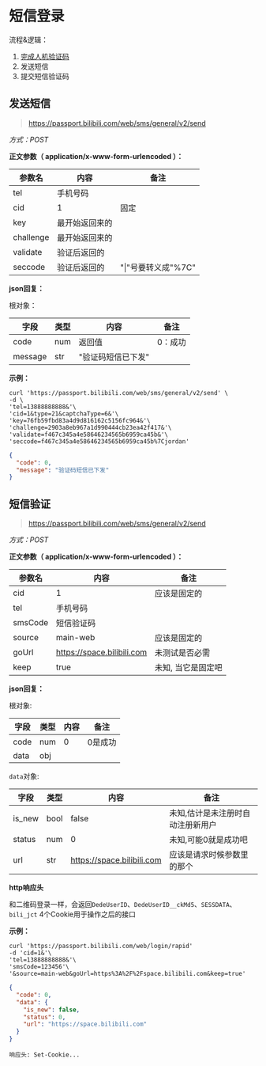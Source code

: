 # 短信登录

流程&逻辑：

1. [完成人机验证码](readme.md)
2. 发送短信
3. 提交短信验证码


## 发送短信

> https://passport.bilibili.com/web/sms/general/v2/send

*方式：POST*

**正文参数（ application/x-www-form-urlencoded ）：**

| 参数名 | 内容 | 备注 |
| --- | --- | --- |
| tel | 手机号码 | |
| cid | 1 | 固定 | 
| key | 最开始返回来的 | |
| challenge | 最开始返回来的 | |
| validate | 验证后返回的 | |
| seccode | 验证后返回的 | "\|"号要转义成"%7C" |


**json回复：**

根对象：

| 字段   | 类型 | 内容     | 备注         |
| ------ | ---- | -------- | --------- |
| code | num | 返回值 | 0：成功 |
| message | str | "验证码短信已下发" | |

**示例：**

```shell
curl 'https://passport.bilibili.com/web/sms/general/v2/send' \
-d \
'tel=13888888888&'\
'cid=1&type=21&captchaType=6&'\
'key=76fb59fbd83a4d9d816162c5156fc964&'\
'challenge=2903a8eb967a1d990444cb23ea42f417&'\
'validate=f467c345a4e58646234565b6959ca45b&'\
'seccode=f467c345a4e58646234565b6959ca45b%7Cjordan'
```
```json
{
  "code": 0,
  "message": "验证码短信已下发"
}
```


## 短信验证

> https://passport.bilibili.com/web/sms/general/v2/send

*方式：POST*

**正文参数（ application/x-www-form-urlencoded ）：**

| 参数名 | 内容 | 备注 |
| --- | --- | --- |
| cid | 1 | 应该是固定的 |
| tel | 手机号码 | |
| smsCode | 短信验证码 | |
| source | main-web | 应该是固定的 |
| goUrl | https://space.bilibili.com | 未测试是否必需 |
| keep | true | 未知, 当它是固定吧 |

**json回复：**

根对象:

| 字段 | 类型 | 内容 | 备注 |
| --- | --- | --- | --- |
| code | num | 0 | 0是成功 |
| data | obj | | |

`data`对象:

| 字段 | 类型 | 内容 | 备注 |
| --- | --- | --- | --- |
| is_new | bool | false | 未知,估计是未注册时自动注册新用户 |
| status | num | 0 | 未知,可能0就是成功吧 |
| url | str | https://space.bilibili.com | 应该是请求时候参数里的那个 |

**http响应头**

和二维码登录一样，会返回`DedeUserID`、`DedeUserID__ckMd5`、`SESSDATA`、`bili_jct` 4个Cookie用于操作之后的接口

**示例：**

```shell
curl 'https://passport.bilibili.com/web/login/rapid' 
-d 'cid=1&'\
'tel=13888888888&'\
'smsCode=123456'\
'&source=main-web&goUrl=https%3A%2F%2Fspace.bilibili.com&keep=true'
```
```json
{
  "code": 0,
  "data": {
    "is_new": false,
    "status": 0,
    "url": "https://space.bilibili.com"
  }
}
```
```plaintext
响应头: Set-Cookie...
```
